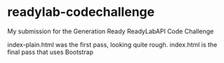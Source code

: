 readylab-codechallenge
======================

My submission for the Generation Ready ReadyLabAPI Code Challenge

index-plain.html was the first pass, looking quite rough.
index.html is the final pass that uses Bootstrap
